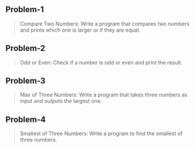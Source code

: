 ## Problem-1
> Compare Two Numbers: Write a program that compares two numbers and prints which one is larger or if they are equal.
## Problem-2
>Odd or Even: Check if a number is odd or even and print the result.
## Problem-3
>Max of Three Numbers: Write a program that takes three numbers as input and outputs the largest one.
## Problem-4
>Smallest of Three Numbers: Write a program to find the smallest of three numbers.

